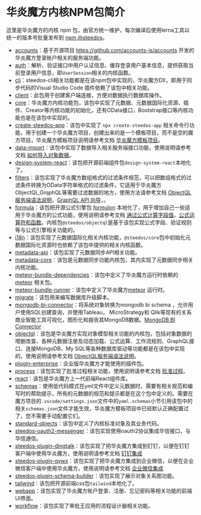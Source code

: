 # 华炎魔方内核NPM包简介

这里是华炎魔方的内核 npm 包，由官方统一维护，每次编译后使用lerna工具以统一的版本号批量发布到 [npm @steedos](https://www.npmjs.com/search?q=%40steedos)。

- [accounts](/packages/accounts)：基于开源项目 <https://github.com/accounts-js/accounts> 开发的华炎魔方登录账户相关的服务端功能。
- [auth](/packages/auth)：解析、验证接口中用户认证信息、缓存登录用户基本信息，提供获取当前登录用户信息，即`UserSession`相关的内核函数。
- [cli](/packages/cli)：steedos-cli相关功能都是在该npm包中实现的，华炎魔方DX，即用于同步代码的Visual Studio Code 插件依赖了该包中相关功能。
- [client](/packages/client)：此包用于创建客户端连接，方便对数据执行数据库操作。
- [core](/packages/core)：华炎魔方内核功能包，该包中实现了元数据、元数据国际化资源、插件、Creator等内核功能的初始化，还有OData接口，Bootstrap接口等内核功能也是在该包中实现的。
- [create-steedos-app](/packages/create-steedos-app)：该包中实现了 `npx create-steedos-app` 相关命令行功能，用于创建一个华炎魔方项目，创建出来的是一个模板项目，而不是空的魔方项目，华炎魔方模板项目说明请参考文档 [华炎魔方模板项目](https://github.com/steedos/steedos-platform/blob/2.1/steedos-projects/project-template/README.md)。
- [data-import](/packages/data-import)：该包中实现了数据导入相关服务端接口功能，使用说明请参考文档 [如何导入对象数据](https://www.steedos.cn/docs/admin/import)。
- [design-system-react](/packages/design-system-react)：该包把开源前端组件包`design-system-react`本地化了。
- [filters](/packages/filters)：该包实现了华炎魔方数组格式的过滤条件规范，可以把数组格式的过滤条件转换为OData字符串格式的过滤条件，它适用于华炎魔方ObjectQL,GrqphQL等需要过滤数据的地方，使用方法请参考文档 [ObjectQL服务端语法说明](https://www.steedos.cn/docs/developer/objectql)，[GraphQL API 向导](https://www.steedos.cn/docs/developer/graphql-api)，。
- [formula](/packages/formula)：该包把开源公式引擎包 [formulon](https://github.com/leifg/formulon) 本地化了，用于增加自己一些适用于华炎魔方的公式功能，使用说明请参考文档 [通过公式计算字段值](https://www.steedos.cn/docs/admin/field_type#%E9%80%9A%E8%BF%87%E5%85%AC%E5%BC%8F%E8%AE%A1%E7%AE%97%E5%AD%97%E6%AE%B5%E5%80%BC)，[公式运算符和函数](https://www.steedos.cn/docs/admin/functions)。内核包`@steedos/objectql`是基于该包实现公式字段、验证规则等与公式引擎相关功能的。
- [i18n](/packages/i18n)：该包实现了元数据国际化相关内核功能，`@steedos/core`包中初始化元数据国际化资源时也依赖了该包中提供的相关内核函数。
- [metadata-api](/packages/metadata-api)：该包实现了元数据同步API相关功能。
- [metadata-core](/packages/metadata-core)：该包是元数据同步功能内核包，其内实现了元数据同步相关内核功能。
- [meteor-bundle-dependencies](/packages/meteor-bundle-dependencies)：该包中定义了华炎魔方运行时依赖的 [meteor](https://www.meteor.com/) 相关包。
- [meteor-bundle-runner](/packages/meteor-bundle-runner)：该包中定义了华炎魔方[meteor](https://www.meteor.com/) 运行时。
- [migrate](/packages/migrate)：该包用来编写数据库升级脚本。
- [mongodb-bi-connector](/packages/mongodb-bi-connector)：将系统对象转换为mongodb bi schema ，允许用户使用SQL创建查询，并使用Tableau， MicroStrategy和 Qlik等现有的关系商业智能工具可视化，图形化和报告其MongoDB数据。[MongoDB BI Connector](https://www.mongodb.com/zh-cn/products/bi-connector)
- [objectql](/packages/objectql)：该包是华炎魔方实现对象模型相关功能的内核包，包括对象数据的增删改查、各种元数据注册及动态加载、公式运算、工作流规则、GraphQL接口、连接MongoDB、My SQL等各种数据库驱动等功能都是在该包中实现的，使用说明请参考文档 [ObjectQL服务端语法说明](https://www.steedos.cn/docs/developer/objectql)。
- [plugin-enterprise](/packages/plugin-enterprise)：企业版华炎魔方才能使用的插件包。
- [process](/packages/process)：该包实现了批准过程相关功能，使用说明请参考文档 [批准过程](https://www.steedos.cn/docs/admin/auto_process#%E6%89%B9%E5%87%86%E8%BF%87%E7%A8%8B)。
- [react](/packages/react)：该包是华炎魔方上一代前端React组件库。
- [schemas](/packages/schemas)：使用低代码模式在yml文件中定义元数据时，需要有相关规范和编写时的帮助提示，所有的元数据的规范和提示都是在这个包中定义的。需要在魔方项目的`.vscode/settings.json`文件中的`yaml.schemas`小节引用该包中的相关`schemas.json`文件才能生效，华炎魔方模板项目中已经默认正确配置过了，您不需要手动配置它们。
- [standard-objects](/packages/standard-objects)：该包中定义了内核标准对象及其业务代码。
- [steedos-oauth2-messenger](/packages/steedos-oauth2-messenger)：该包实现使用oauth2协议集成华信接口，与华信通信。
- [steedos-plugin-dingtalk](/packages/steedos-plugin-dingtalk)：该包实现了把华炎魔方集成到钉钉，以便在钉钉客户端中使用华炎魔方，使用说明请参考文档 [钉钉集成](https://www.steedos.cn/docs/admin/integration#%E9%92%89%E9%92%89%E9%9B%86%E6%88%90)
- [steedos-plugin-qywx](/packages/steedos-plugin-qywx)：该包实现了把华炎魔方集成到企业微信，以便在企业微信客户端中使用华炎魔方，使用说明请参考文档 [企业微信集成](https://www.steedos.cn/docs/admin/integration#%E4%BC%81%E4%B8%9A%E5%BE%AE%E4%BF%A1%E9%9B%86%E6%88%90)
- [steedos-plugin-schema-builder](/packages/steedos-plugin-schema-builder)：该包实现了展示对象关系图功能。
- [tailwind](/packages/tailwind)：该包把开源前端css包`tailwind`本地化了。
- [webapp](/packages/webapp)：该包实现了华炎魔方账户登录、注册、忘记密码等相关功能的前端UI界面。
- [workflow](/packages/workflow)：该包实现了审批王应用的流程设计器相关功能。
